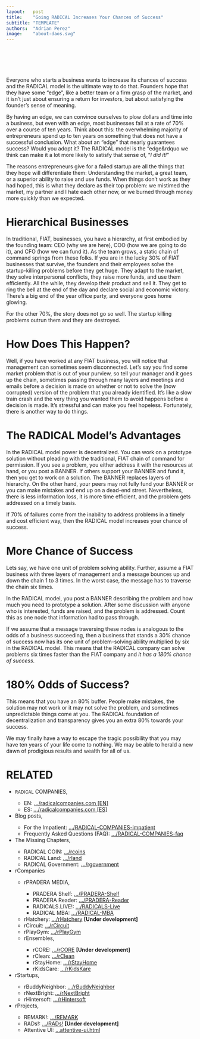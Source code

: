 ```yaml
---
layout:   post
title:    "Going RADICAL Increases Your Chances of Success"
subtitle: "TEMPLATE"
authors:  "Adrian Perez"
image:    "about-daos.svg"
---
```


<div style="display:none;">
 <p>Everyone who starts a business wants to increase its chances of success and the <span class="_paradigm">RADICAL</span> model is the &ldquo;edge&rdquo; we think can make it a lot more likely to satisfy that sense of, &ldquo;I did it!&rdquo;</p>
</div>

<h1>&nbsp;</h1>
 <p>Everyone who starts a business wants to increase its chances of success and the <span class="_paradigm">RADICAL</span> model is the ultimate way to do that. Founders hope that they have some &ldquo;edge&rdquo;, like a better team or a firm grasp of the market, and it isn&rsquo;t just about ensuring a return for investors, but about satisfying the founder&rsquo;s sense of meaning.</p>
 <p>By having an edge, we can convince ourselves to plow dollars and time into a business, but even with an edge, most businesses fail at a rate of 70% over a course of ten years. Think about this: the overwhelming majority of entrepreneurs spend up to ten years on something that does not have a successful conclusion. What about an &ldquo;edge&rdquo; that nearly guarantees success? Would you adopt it? The <span class="_paradigm">RADICAL</span> model is the &ldquo;edge&rdquo we think can make it a lot more likely to satisfy that sense of, &ldquo;<em>I did it!</em>&rdquo;</p>
 <p>The reasons entrepreneurs give for a failed startup are all the things that they hope will differentiate them: Understanding the market, a great team, or a superior ability to raise and use funds. When things don&rsquo;t work as they had hoped, this is what they declare as their top problem: we mistimed the market, my partner and I hate each other now, or we burned through money more quickly than we expected.</p>

<h1>Hierarchical Businesses</h1>
 <p>In traditional, <span class="_paradigm">FIAT</span>, businesses, you have a hierarchy, at first embodied by the founding team: CEO (why we are here), COO (how we are going to do it), and CFO (how we can fund it). As the team grows, a static chain of command springs from these folks. If you are in the lucky 30% of <span class="_paradigm">FIAT</span> businesses that survive, the founders and their employees solve the startup-killing problems before they get huge. They adapt to the market, they solve interpersonal conflicts, they raise more funds, and use them efficiently. All the while, they develop their product and sell it. They get to ring the bell at the end of the day and declare social and economic victory. There&rsquo;s a big end of the year office party, and everyone goes home glowing.</p>
 <p>For the other 70%, the story does not go so well. The startup killing problems outrun them and they are destroyed.</p>

<h1>How Does This Happen?</h1>
 <p>Well, if you have worked at any <span class="_paradigm">FIAT</span> business, you will notice that management can sometimes seem disconnected. Let&rsquo;s say you find some market problem that is out of your purview, so tell your manager and it goes up the chain, sometimes passing through many layers and meetings and emails before a decision is made on whether or not to solve the (now corrupted) version of the problem that you already identified. It&rsquo;s like a slow train crash and the very thing you wanted them to avoid happens before a decision is made. It&rsquo;s stressful and can make you feel hopeless. Fortunately, there is another way to do things.</p>

<h1>The <span class="_paradigm">RADICAL</span> Model&rsquo;s Advantages</h1>
 <p>In the <span class="_paradigm">RADICAL</span> model power is decentralized. You can work on a prototype solution without pleading with the traditional, <span class="_paradigm">FIAT</span> chain of command for permission. If you see a problem, you either address it with the resources at hand, or you post a <span class="_paradigm">BANNER</span>. If others support your <span class="_paradigm">BANNER</span> and fund it, then you get to work on a solution. The <span class="_paradigm">BANNER</span> replaces layers of hierarchy. On the other hand, your peers may not fully fund your <span class="_paradigm">BANNER</span> or you can make mistakes and end up on a dead-end street. Nevertheless, there is less information loss, it is more time efficient, and the problem gets addressed on a timely basis.</p>
 <p>If 70% of failures come from the inability to address problems in a timely and cost efficient way, then the <span class="_paradigm">RADICAL</span> model increases your chance of success.</p>

<h1>More Chance of Success</h1>
 <p>Lets say, we have one unit of problem solving ability. Further, assume a <span class="_paradigm">FIAT</span> business with three layers of management and a message bounces up and down the chain 1 to 3 times. In the worst case, the message has to traverse the chain six times.</p>
 <p>In the <span class="_paradigm">RADICAL</span> model, you post a <span class="_paradigm">BANNER</span> describing the problem and how much you need to prototype a solution. After some discussion with anyone who is interested, funds are raised, and the problem is addressed. Count this as one node that information had to pass through.</p>
 <p>If we assume that a message traversing these nodes is analogous to the odds of a business succeeding, then a business that stands a 30% chance of success now has its one unit of problem-solving ability multiplied by six in the <span class="_paradigm">RADICAL</span> model. This means that the <span class="_paradigm">RADICAL</span> company can solve problems six times faster than the <span class="_paradigm">FIAT</span> company and <em>it has a 180% chance of success</em>.</p>

<h1>180% Odds of Success?</h1>
 <p>This means that you have an 80% buffer. People make mistakes, the solution may not work or it may not solve the problem, and sometimes unpredictable things come at you. The <span class="_paradigm">RADICAL</span> foundation of decentralization and transparency gives you an extra 80% towards your success.</p>
 <p>We may finally have a way to escape the tragic possibility that you may have ten years of your life come to nothing. We may be able to herald a new dawn of prodigious results and wealth for all of us.</p>

<h1 class="_section">RELATED</h1>
 <ul>
  <li><span style="font-size:smaller; ">RADICAL</span> COMPANIES,</li>
   <ul>
    <li><a>EN</a>: <a href="https://radicalcompanies.com" target="_blank">&hellip;/radicalcompanies.com [EN]</a></li>
    <li><a>ES</a>: <a href="https://radicalcompanies.com" target="_blank">&hellip;/radicalcompanies.com [ES]</a></li>
   </ul>
  <li>Blog posts,</li>
   <ul>
    <li>For the Impatient: <a href="https://radicalcompanies.com/2022/05/04/RADICAL-COMPANIES-impatient" target="_blank">&hellip;/RADICAL-COMPANIES-impatient</a></li>
    <li>Frequently Asked Questions (FAQ): <a href="https://radicalcompanies.com/2022/05/05/RADICAL-COMPANIES-faq" target="_blank">&hellip;/RADICAL-COMPANIES-faq</a></li>
   </ul>
   <li>The Missing Chapters,</li>
    <ul>
     <li>RADICAL COIN: <a href="https://radicalcompanies.com/2022/05/07/rcoins" target="_blank">&hellip;/rcoins</a></li>
     <li>RADICAL Land: <a href="https://radicalcompanies.com/2022/05/08/rland" target="_blank">&hellip;/rland</a></li>
     <li>RADICAL Government: <a href="https://radicalcompanies.com/2022/05/06/rgovernment" target="_blank">&hellip;/rgovernment</a></li>
    </ul>
   <li>rCompanies</li>
    <ul>
     <li>rPRADERA MEDIA,</li>
      <ul>
       <li>PRADERA Shelf: <a href="https://radicalcompanies.com/2022/04/02/PRADERA-Shelf" target="_blank">&hellip;/PRADERA-Shelf</a></li>
       <li>PRADERA Reader: <a href="https://radicalcompanies.com/2022/04/01/PRADERA-Reader" target="_blank">&hellip;/PRADERA-Reader</a></li>
       <li>RADICALS.LIVE!: <a href="https://radicalcompanies.com/2022/04/04/RADICALS-Live" target="_blank">&hellip;/RADICALS-Live</a></li>
       <li>RADICAL MBA: <a href="https://radicalcompanies.com/2022/04/03/RADICAL-MBA" target="_blank">&hellip;/RADICAL-MBA</a></li>
      </ul>
     <li>rHatchery: <a href="https://radicalcompanies.com/2022/05/16/rHatchery" target="_blank">&hellip;/rHatchery</a> <span style="font-weight:bold; ">[Under development]</span></li>
     <li>rCircuit: <a href="https://radicalcompanies.com/2022/04/05/rCircuit" target="_blank">&hellip;/rCircuit</a></li>
     <li>rPlayGym: <a href="https://radicalcompanies.com/2022/04/06/rPlayGym" target="_blank">&hellip;/rPlayGym</a></li>
     <li>rEnsembles,</li>
      <ul>
       <li>rCORE: <a href="https://radicalcompanies.com/2022/05/15/rCORE" target="_blank">&hellip;/rCORE</a> <span style="font-weight:bold; ">[Under development]</span></li>
       <li>rClean: <a href="https://radicalcompanies.com/2022/05/14/rClean" target="_blank">&hellip;/rClean</a></li>
       <li>rStayHome: <a href="https://radicalcompanies.com/2022/05/12/rStayHome" target="_blank">&hellip;/rStayHome</a></li>
       <li>rKidsCare: <a href="https://radicalcompanies.com/2022/05/13/rKidsKare" target="_blank">&hellip;/rKidsKare</a></li>
      </ul>
    </ul>
  <li>rStartups,</li>
   <ul>
    <li>rBuddyNeighbor: <a href="https://radicalcompanies.com/2022/05/20/rBuddyNeighbor" target="_blank">&hellip;/rBuddyNeighbor</a></li>
    <li>rNextBright: <a href="https://radicalcompanies.com/2022/05/22/rNextBright" target="_blank">&hellip;/rNextBright</a></li>
    <li>rHintersoft: <a href="https://radicalcompanies.com/2022/05/21/rHintersoft" target="_blank">&hellip;/rHintersoft</a></li> 
   </ul>
  <li>rProjects,</li>
   <ul>
    <li>REMARK!: <a href="https://radicalcompanies.com/2022/05/18/REMARK" target="_blank">&hellip;/REMARK</a></li>
    <li>RADs!: <a href="https://radicalcompanies.com/2022/05/19/RADs!" target="_blank">&hellip;/RADs!</a> <span style="font-weight:bold; ">[Under development]</span></li>
    <li>Attentive UI: <a href="https://radicalcompanies.com/2022/05/17/attentive-ui.html" target="_blank">&hellip;attentive-ui.html</a></li>
   </ul>
 </ul>
